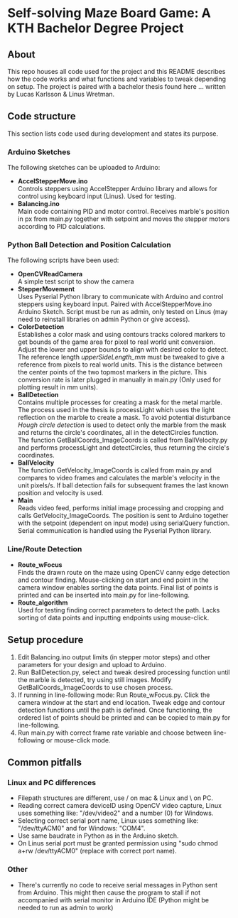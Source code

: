 # Self-solving Maze Board Game: A KTH Bachelor Degree Project

## About
This repo houses all code used for the project and this README describes how the code works and what functions and variables to tweak depending on setup.
The project is paired with a bachelor thesis found here ... written by Lucas Karlsson & Linus Wretman.

## Code structure
This section lists code used during development and states its purpose.
### Arduino Sketches
The following sketches can be uploaded to Arduino:
* **AccelStepperMove.ino**  
Controls steppers using AccelStepper Arduino library and allows for control using keyboard input (Linus). Used for testing.
* **Balancing.ino**  
Main code containing PID and motor control. Receives marble's position in px
from main.py together with setpoint and moves the stepper motors according to PID calculations.

### Python Ball Detection and Position Calculation
The following scripts have been used:
* **OpenCVReadCamera**  
A simple test script to show the camera
*  **StepperMovement**  
Uses Pyserial Python library to communicate with Arduino and control steppers using keyboard input. Paired with AccelStepperMove.ino Arduino Sketch.
Script must be run as admin, only tested on Linus (may need to reinstall libraries on admin Python or give access).
* **ColorDetection**  
Establishes a color mask and using contours tracks colored markers to get bounds of the game area for pixel to real world unit conversion. Adjust the lower and upper bounds to align with desired color to detect. The reference length *upperSideLength_mm* must be tweaked to give a reference from pixels to real world units.
This is the distance between the center points of the two topmost markers in the picture. This conversion rate is later plugged in manually in main.py (Only used for plotting result in mm units).
* **BallDetection**  
Contains multiple processes for creating a mask for the metal marble. The process used in the thesis is processLight which uses
the light reflection on the marble to create a mask. To avoid potential disturbance *Hough circle detection* is used to detect only
the marble from the mask and returns the circle's coordinates, all in the detectCircles function. The function GetBallCoords_ImageCoords is called
from BallVelocity.py and performs processLight and detectCircles, thus returning the circle's coordinates.
* **BallVelocity**  
The function GetVelocity_ImageCoords is called from main.py and compares to video frames and calculates the 
marble's velocity in the unit pixels/s. If ball detection fails for subsequent frames the last known position and
velocity is used.
*  **Main**  
Reads video feed, performs initial image processing and cropping and calls GetVelocity_ImageCoords.
The position is sent to Arduino together with the setpoint (dependent on input mode) using serialQuery function. Serial communication is handled using the Pyserial Python library.

### Line/Route Detection
* **Route_wFocus**  
Finds the drawn route on the maze using OpenCV canny edge detection and contour finding. Mouse-clicking on start and end point in the camera window enables sorting the data points. Final list of points is printed and can be inserted into main.py for line-following.
* **Route_algorithm**  
Used for testing finding correct parameters to detect the path. Lacks sorting of data points and inputting endpoints using mouse-click.

## Setup procedure
1. Edit Balancing.ino output limits (in stepper motor steps) and other parameters for your design and upload to Arduino.
2. Run BallDetection.py, select and tweak desired processing function until the marble is detected, try using still images. Modify GetBallCoords_ImageCoords to use chosen process.
3. If running in line-following mode: Run Route_wFocus.py. Click the camera window at the start and end location. Tweak edge and contour detection functions until the path is defined. Once functioning, the ordered list of points should be printed and can be copied to main.py for line-following.
4. Run main.py with correct frame rate variable and choose between line-following or mouse-click mode.

## Common pitfalls
### Linux and PC differences
* Filepath structures are different, use / on mac & Linux and \ on PC.
* Reading correct camera deviceID using OpenCV video capture, Linux uses something like: "/dev/video2" and a number (0) for Windows.
* Selecting correct serial port name, Linux uses something like: "/dev/ttyACM0" and for Windows: "COM4".
* Use same baudrate in Python as in the Arduino sketch.
* On Linus serial port must be granted permission using "sudo chmod a+rw /dev/ttyACM0" (replace with correct port name).
### Other
* There's currently no code to receive serial messages in Python sent from Arduino. This might then cause the program to stall if not accompanied with serial monitor in Arduino IDE (Python might be needed to run as admin to work)
